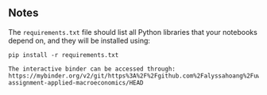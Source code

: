 
## Notes
The `requirements.txt` file should list all Python libraries that your notebooks
depend on, and they will be installed using:

```
pip install -r requirements.txt

The interactive binder can be accessed through:
https://mybinder.org/v2/git/https%3A%2F%2Fgithub.com%2Falyssahoang%2Fuw-assignment-applied-macroeconomics/HEAD
